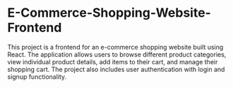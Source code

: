 # E-Commerce-Shopping-Website-Frontend
This project is a frontend for an e-commerce shopping website built using React. The application allows users to browse different product categories, view individual product details, add items to their cart, and manage their shopping cart. The project also includes user authentication with login and signup functionality.
